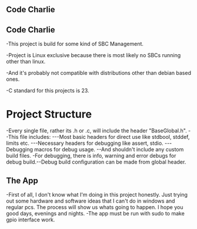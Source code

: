 ## Code Charlie
## Code Charlie
-This project is build for some kind of SBC Management. 

-Project is Linux exclusive because there is most likely no SBCs running other than linux.

-And it's probably not compatible with distributions other than debian based ones.

-C standard for this projects is 23.

# Project Structure
-Every single file, rather its .h or .c, will include the header "BaseGlobal.h".
--This file includes:
---Most basic headers for direct use like stdbool, stddef, limits etc.
---Necessary headers for debugging like assert, stdio.
---Debugging macros for debug usage.
--And shouldn't include any custom build files.
-For debugging, there is info, warning and error debugs for debug build.--Debug build configuration can be made from global header.

## The App
-First of all, I don't know what I'm doing in this project honestly. Just trying out some hardware and software ideas that I can't do in windows and regular pcs. The process will show us whats going to happen. I hope you good days, evenings and nights.
-The app must be run with sudo to make gpio interface work.